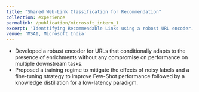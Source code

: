 ```yaml
---
title: "Shared Web-Link Classification for Recommendation"
collection: experience
permalink: /publication/microsoft_intern_1
excerpt: 'Identtifying Recommendable Links using a robost URL encoder.'
venue: 'MSAI, Microsoft India'
---
```


- Developed a robust encoder for URLs that conditionally adapts to the presence of enrichments without any compromise on performance on multiple downstream tasks.
- Proposed a training regime to mitigate the effects of noisy labels and a fine-tuning strategy to improve Few-Shot performance followed by a knowledge distillation for a low-latency paradigm.